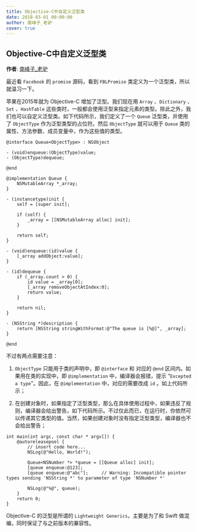 ```yaml
---
title: Objective-C中自定义泛型类
date: 2018-03-01 00:00:00
author: 南峰子_老驴
cover: true
---
```


Objective-C中自定义泛型类
----

**作者**: [南峰子_老驴](https://weibo.com/touristdiary)

最近看 `Facebook` 的 `promise` 源码，看到 `FBLPromise` 类定义为一个泛型类，所以就温习一下。

苹果在2015年就为 Objective-C 增加了泛型。我们现在用 `Array` 、`Dictionary` 、`Set` 、`HashTable` 这些类时，一般都会使用泛型来指定元素的类型。除此之外，我们也可以自定义泛型类。如下代码所示，我们定义了一个 `Queue` 泛型类，并使用了 `ObjectType` 作为泛型类型的占位符。然后 `ObjectType` 就可以用于 `Queue` 类的属性、方法参数、成员变量中，作为这些值的类型。

```objc
@interface Queue<ObjectType> : NSObject

- (void)enqueue:(ObjectType)value;
- (ObjectType)dequeue;

@end

@implementation Queue {
    NSMutableArray *_array;
}

- (instancetype)init {
    self = [super init];
    
    if (self) {
        _array = [[NSMutableArray alloc] init];
    }
    
    return self;
}

- (void)enqueue:(id)value {
    [_array addObject:value];
}

- (id)dequeue {
    if (_array.count > 0) {
        id value = _array[0];
        [_array removeObjectAtIndex:0];
        return value;
    }
    
    return nil;
}

- (NSString *)description {
    return [NSString stringWithFormat:@"The queue is [%@]", _array];
}

@end
```

不过有两点需要注意：

1. `ObjectType` 只能用于类的声明中，即 `@interface` 和 对应的 `@end` 区间内。如果用在类的实现中，即 `@implementation` 中，编译器会报错，提示 “`Excepted a type`”。因此，在 `@implementation` 中，对应的需要改成 `id` 。如上代码所示；

2. 在创建对象时，如果指定了泛型类型，那么在具体使用过程中，如果违反了规则，编译器会给出警告，如下代码所示。不过仅此而已，在运行时，你依然可以传递其它类型的值。当然，如果创建对象时没有指定泛型类型，编译器也不会给出警告；

```objc
int main(int argc, const char * argv[]) {
    @autoreleasepool {
        // insert code here...
        NSLog(@"Hello, World!");
        
        Queue<NSNumber *> *queue = [[Queue alloc] init];
        [queue enqueue:@123];
        [queue enqueue:@"abc"];		// Warning: Incompatible pointer types sending 'NSString *' to parameter of type 'NSNumber *'
        
        NSLog(@"%@", queue);
    }
    return 0;
}
```

Objective-C 的泛型是所谓的 `Lightweight Generics`，主要是为了和 Swift 做混编，同时保证了与之前版本的兼容性。